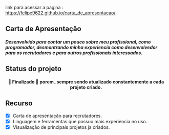 link para acessar a pagina :
https://felipe9622.github.io/carta_de_apresentacao/ 

## Carta de Apresentação

##### Desenvolvido para contar um pouco sobre meu profissional, como programador, desmontrando minha experiencia como desenvolvedor para os recrutadores e para outros profissionais interessados.

## Status do projeto

<h4 align="center"> 
  🚀 Finalizado 🚀 porem..sempre sendo atualizado constantemente a cada projeto criado.
</h4>

## Recurso
- [x] Carta de apresentação para recrutadores.
- [x] Linguagem e ferramentas que possuo mais experiencia no uso.
- [x] Visualização de principais projetos ja criados. 
